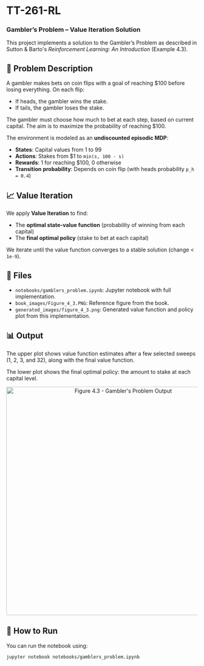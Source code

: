 # TT-261-RL

### Gambler’s Problem – Value Iteration Solution ###

This project implements a solution to the Gambler’s Problem as described in Sutton & Barto's *Reinforcement Learning: An Introduction* (Example 4.3).

## 📌 Problem Description

A gambler makes bets on coin flips with a goal of reaching \$100 before losing everything. On each flip:

- If heads, the gambler wins the stake.
- If tails, the gambler loses the stake.

The gambler must choose how much to bet at each step, based on current capital. The aim is to maximize the probability of reaching \$100.

The environment is modeled as an **undiscounted episodic MDP**:
- **States**: Capital values from 1 to 99
- **Actions**: Stakes from \$1 to `min(s, 100 - s)`
- **Rewards**: 1 for reaching \$100, 0 otherwise
- **Transition probability**: Depends on coin flip (with heads probability `p_h = 0.4`)

## 📈 Value Iteration

We apply **Value Iteration** to find:
- The **optimal state-value function** (probability of winning from each capital)
- The **final optimal policy** (stake to bet at each capital)

We iterate until the value function converges to a stable solution (change < `1e-9`).

## 🧾 Files

- `notebooks/gamblers_problem.ipynb`: Jupyter notebook with full implementation.
- `book_images/Figure_4_3.PNG`: Reference figure from the book.
- `generated_images/figure_4_3.png`: Generated value function and policy plot from this implementation.

## 📊 Output

The upper plot shows value function estimates after a few selected sweeps (1, 2, 3, and 32), along with the final value function.

The lower plot shows the final optimal policy: the amount to stake at each capital level.

<p align="center">
  <img src="../generated_images/figure_4_3.png" alt="Figure 4.3 - Gambler's Problem Output" width="600">
</p>

## 🚀 How to Run

You can run the notebook using:

```bash
jupyter notebook notebooks/gamblers_problem.ipynb
